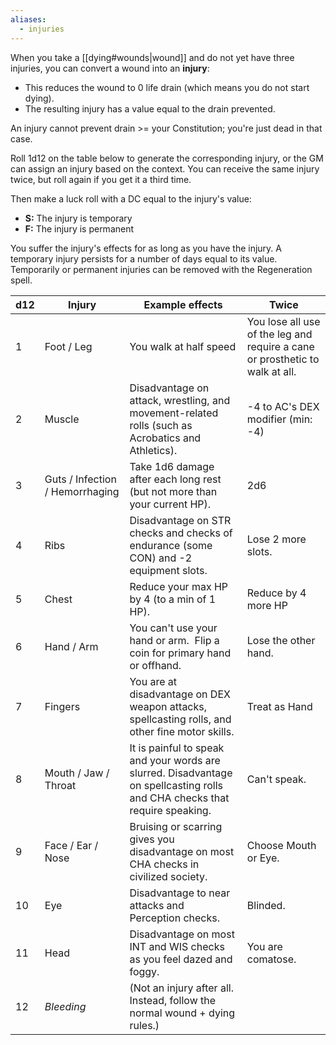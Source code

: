 ```yaml
---
aliases:
  - injuries
---
```

When you take a [[dying#wounds|wound]] and do not yet have three injuries, you can convert a wound into an **injury**: 

* This reduces the wound to 0 life drain (which means you do not start dying). 
* The resulting injury has a value equal to the drain prevented. 

An injury cannot prevent drain >= your Constitution; you're just dead in that case.

Roll 1d12 on the table below to generate the corresponding injury, or the GM can assign an injury based on the context. You can receive the same injury twice, but roll again if you get it a third time.

Then make a luck roll with a DC equal to the injury's value: 

- **S:** The injury is temporary
- **F:** The injury is permanent

You suffer the injury's effects for as long as you have the injury. A temporary injury persists for a number of days equal to its value. Temporarily or permanent injuries can be removed with the Regeneration spell. 

| d12 | Injury                          | Example effects                                                                                                             | Twice                                                                        |
| --- | ------------------------------- | --------------------------------------------------------------------------------------------------------------------------- | ---------------------------------------------------------------------------- |
| 1   | Foot / Leg                      | You walk at half speed                                                                                                      | You lose all use of the leg and require a cane or prosthetic to walk at all. |
| 2   | Muscle                          | Disadvantage on attack, wrestling, and movement-related rolls (such as Acrobatics and Athletics).                           | -4 to AC's DEX modifier (min: -4)                                            |
| 3   | Guts / Infection / Hemorrhaging | Take 1d6 damage after each long rest (but not more than your current HP).                                                   | 2d6                                                                          |
| 4   | Ribs                            | Disadvantage on STR checks and checks of endurance (some CON) and -2 equipment slots.                                       | Lose 2 more slots.                                                           |
| 5   | Chest                           | Reduce your max HP by 4 (to a min of 1 HP).                                                                                 | Reduce by 4 more HP                                                          |
| 6   | Hand / Arm                      | You can't use your hand or arm.  Flip a coin for primary hand or offhand.                                                   | Lose the other hand.                                                         |
| 7   | Fingers                         | You are at disadvantage on DEX weapon attacks, spellcasting rolls, and other fine motor skills.                             | Treat as Hand                                                                |
| 8   | Mouth / Jaw / Throat            | It is painful to speak and your words are slurred. Disadvantage on spellcasting rolls and CHA checks that require speaking. | Can't speak.                                                                 |
| 9   | Face / Ear / Nose               | Bruising or scarring gives you disadvantage on most CHA checks in civilized society.                                        | Choose Mouth or Eye.                                                         |
| 10  | Eye                             | Disadvantage to near attacks and Perception checks.                                                                         | Blinded.                                                                     |
| 11  | Head                            | Disadvantage on most INT and WIS checks as you feel dazed and foggy.                                                        | You are comatose.                                                            |
| 12  | *Bleeding*                      | (Not an injury after all. Instead, follow the normal wound + dying rules.)                                                  |                                                                              |
